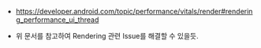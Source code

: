 - https://developer.android.com/topic/performance/vitals/render#rendering_performance_ui_thread

- 위 문서를 참고하여 Rendering 관련 Issue를 해결할 수 있을듯.
